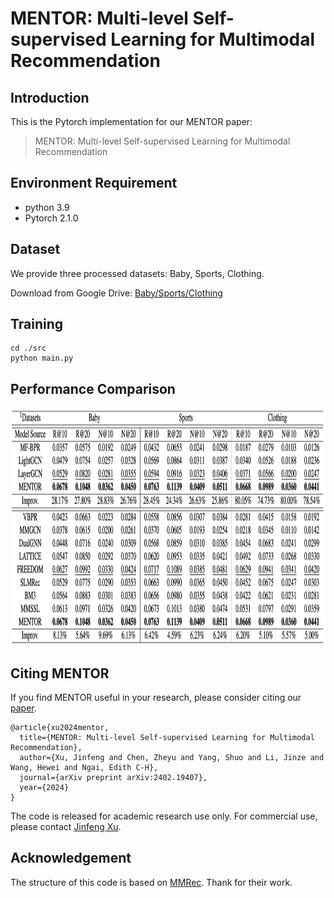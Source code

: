 # MENTOR: Multi-level Self-supervised Learning for Multimodal Recommendation

<!-- PROJECT LOGO -->

## Introduction

This is the Pytorch implementation for our MENTOR paper:

>MENTOR: Multi-level Self-supervised Learning for Multimodal Recommendation

## Environment Requirement
- python 3.9
- Pytorch 2.1.0

## Dataset

We provide three processed datasets: Baby, Sports, Clothing.

Download from Google Drive: [Baby/Sports/Clothing](https://drive.google.com/drive/folders/1tU4IxYbLXMkp_DbIOPGvCry16uPvolLk)

## Training
  ```
  cd ./src
  python main.py
  ```
## Performance Comparison
<img src="image/result.png" width="900px" height="380px"/>

## Citing MENTOR
If you find MENTOR useful in your research, please consider citing our [paper](https://arxiv.org/abs/2402.19407).
```
@article{xu2024mentor,
  title={MENTOR: Multi-level Self-supervised Learning for Multimodal Recommendation},
  author={Xu, Jinfeng and Chen, Zheyu and Yang, Shuo and Li, Jinze and Wang, Hewei and Ngai, Edith C-H},
  journal={arXiv preprint arXiv:2402.19407},
  year={2024}
}
```
The code is released for academic research use only. For commercial use, please contact [Jinfeng Xu](jinfeng.xu0605@gmail.com).


## Acknowledgement
The structure of this code is  based on [MMRec](https://github.com/enoche/MMRec). Thank for their work.
